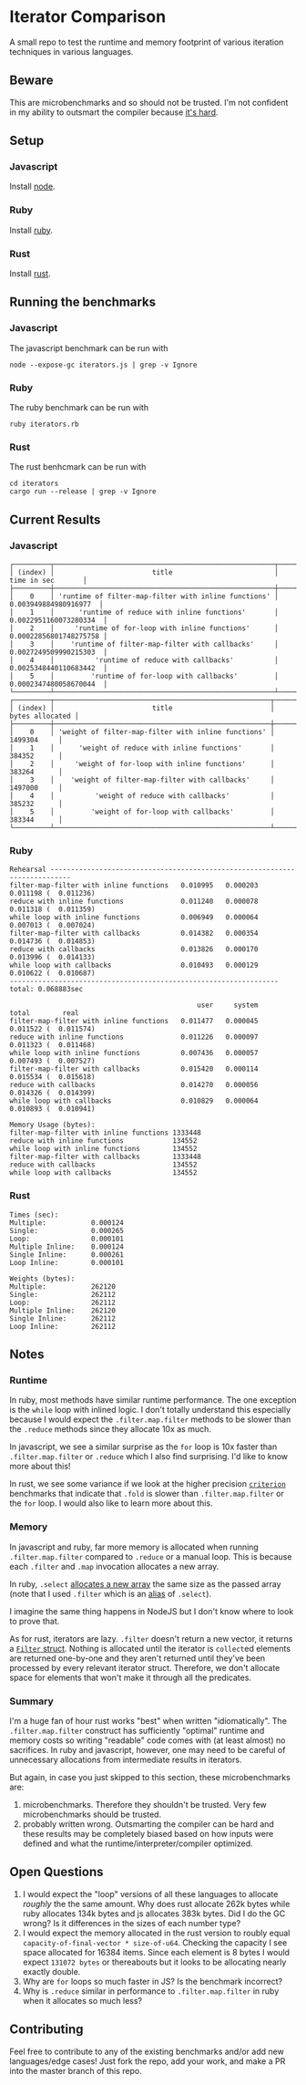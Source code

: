 # Iterator Comparison

A small repo to test the runtime and memory footprint of various iteration
techniques in various languages.

## Beware

This are microbenchmarks and so should not be trusted. I'm not
confident in my ability to outsmart the compiler because
[it's hard](https://youtu.be/g0ek4vV7nEA).

## Setup

### Javascript

Install [node](https://nodejs.org/en/download/).

### Ruby

Install [ruby](https://www.ruby-lang.org/en/documentation/installation/).

### Rust

Install [rust](https://doc.rust-lang.org/book/ch01-01-installation.html).

## Running the benchmarks

### Javascript

The javascript benchmark can be run with

```
node --expose-gc iterators.js | grep -v Ignore
```

### Ruby

The ruby benchmark can be run with

```
ruby iterators.rb
```

### Rust

The rust benhcmark can be run with

```
cd iterators
cargo run --release | grep -v Ignore
```

## Current Results

### Javascript

```
┌─────────┬──────────────────────────────────────────────────────┬────────────────────────┐
│ (index) │                        title                         │      time in sec       │
├─────────┼──────────────────────────────────────────────────────┼────────────────────────┤
│    0    │ 'runtime of filter-map-filter with inline functions' │  0.003949884980916977  │
│    1    │      'runtime of reduce with inline functions'       │ 0.0022951160073280334  │
│    2    │     'runtime of for-loop with inline functions'      │ 0.00022856801748275758 │
│    3    │    'runtime of filter-map-filter with callbacks'     │ 0.0027249509990215303  │
│    4    │          'runtime of reduce with callbacks'          │ 0.0025348440110683442  │
│    5    │         'runtime of for-loop with callbacks'         │ 0.0002347480058670044  │
└─────────┴──────────────────────────────────────────────────────┴────────────────────────┘
┌─────────┬─────────────────────────────────────────────────────┬─────────────────┐
│ (index) │                        title                        │ bytes allocated │
├─────────┼─────────────────────────────────────────────────────┼─────────────────┤
│    0    │ 'weight of filter-map-filter with inline functions' │     1499304     │
│    1    │      'weight of reduce with inline functions'       │     384352      │
│    2    │     'weight of for-loop with inline functions'      │     383264      │
│    3    │    'weight of filter-map-filter with callbacks'     │     1497000     │
│    4    │          'weight of reduce with callbacks'          │     385232      │
│    5    │         'weight of for-loop with callbacks'         │     383344      │
└─────────┴─────────────────────────────────────────────────────┴─────────────────┘
```

### Ruby

```
Rehearsal ---------------------------------------------------------------------------
filter-map-filter with inline functions   0.010995   0.000203   0.011198 (  0.011236)
reduce with inline functions              0.011240   0.000078   0.011318 (  0.011359)
while loop with inline functions          0.006949   0.000064   0.007013 (  0.007024)
filter-map-filter with callbacks          0.014382   0.000354   0.014736 (  0.014853)
reduce with callbacks                     0.013826   0.000170   0.013996 (  0.014133)
while loop with callbacks                 0.010493   0.000129   0.010622 (  0.010687)
------------------------------------------------------------------ total: 0.068883sec

                                              user     system      total        real
filter-map-filter with inline functions   0.011477   0.000045   0.011522 (  0.011574)
reduce with inline functions              0.011226   0.000097   0.011323 (  0.011468)
while loop with inline functions          0.007436   0.000057   0.007493 (  0.007527)
filter-map-filter with callbacks          0.015420   0.000114   0.015534 (  0.015618)
reduce with callbacks                     0.014270   0.000056   0.014326 (  0.014399)
while loop with callbacks                 0.010829   0.000064   0.010893 (  0.010941)

Memory Usage (bytes):
filter-map-filter with inline functions 1333448
reduce with inline functions            134552
while loop with inline functions        134552
filter-map-filter with callbacks        1333448
reduce with callbacks                   134552
while loop with callbacks               134552
```

### Rust

```
Times (sec):
Multiple:           0.000124
Single:             0.000265
Loop:               0.000101
Multiple Inline:    0.000124
Single Inline:      0.000261
Loop Inline:        0.000101

Weights (bytes):
Multiple:           262120
Single:             262112
Loop:               262112
Multiple Inline:    262120
Single Inline:      262112
Loop Inline:        262112
```

## Notes

### Runtime

In ruby, most methods have similar runtime performance. The one exception is
the `while` loop with inlined logic. I don't totally understand this especially
because I would expect the `.filter.map.filter` methods to be slower than the
`.reduce` methods since they allocate 10x as much.

In javascript, we see a similar surprise as the `for` loop is 10x faster than
`.filter.map.filter` or `.reduce` which I also find surprising. I'd like to know
more about this!

In rust, we see some variance if we look at the higher precision
[`criterion`](https://docs.rs/criterion/0.3.3/criterion/) benchmarks that indicate
that `.fold` is slower than `.filter.map.filter` or the `for` loop. I would also
like to learn more about this.

### Memory

In javascript and ruby, far more memory is allocated when running `.filter.map.filter`
compared to `.reduce` or a manual loop. This is because each `.filter` and `.map`
invocation allocates a new array.

In ruby, `.select`
[allocates a new array](https://github.com/ruby/ruby/blob/v2_7_1/array.c#L3219) the
same size as the passed array (note that I used `.filter` which is an
[alias](https://github.com/ruby/ruby/blob/v2_7_1/array.c#L6984) of `.select`).

I imagine the same thing happens in NodeJS but I don't know where to look to prove that.

As for rust, iterators are lazy. `.filter` doesn't return a new vector, it returns a
[`Filter` struct](https://doc.rust-lang.org/src/core/iter/traits/iterator.rs.html#725).
Nothing is allocated until the iterator is `collect`ed elements are returned one-by-one
and they aren't returned until they've been processed by every relevant iterator struct.
Therefore, we don't allocate space for elements that won't make it through all the
predicates.

### Summary

I'm a huge fan of hour rust works "best" when written "idiomatically". The `.filter.map.filter`
construct has sufficiently "optimal" runtime and memory costs so writing "readable" code
comes with (at least almost) no sacrifices. In ruby and javascript, however, one may need
to be careful of unnecessary allocations from intermediate results in iterators.

But again, in case you just skipped to this section, these microbenchmarks are:

1. microbenchmarks. Therefore they shouldn't be trusted. Very few microbenchmarks
   should be trusted.
2. probably written wrong. Outsmarting the compiler can be hard and these results
   may be completely biased based on how inputs were defined and what the
   runtime/interpreter/compiler optimized.

## Open Questions

1. I would expect the "loop" versions of all these languages to allocate _roughly_ the
   the same amount. Why does rust allocate 262k bytes while ruby allocates 134k bytes
   and js allocates 383k bytes. Did I do the GC wrong? Is it differences in the sizes of
   each number type?
2. I would expect the memory allocated in the rust version to roubly equal
   `capacity-of-final-vector * size-of-u64`. Checking the capacity I see space
   allocated for 16384 items. Since each element is 8 bytes I would expect
   `131072 bytes` or thereabouts but it looks to be allocating nearly exactly double.
3. Why are `for` loops so much faster in JS? Is the benchmark incorrect?
4. Why is `.reduce` similar in performance to `.filter.map.filter` in ruby when it
   allocates so much less?

## Contributing

Feel free to contribute to any of the existing benchmarks and/or
add new languages/edge cases! Just fork the repo, add your work,
and make a PR into the master branch of this repo.
